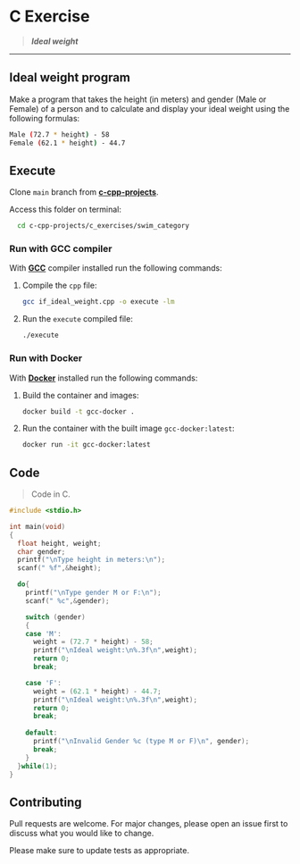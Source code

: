 # C Exercise

> ***Ideal weight***
---

## Ideal weight program

Make a program that takes the height (in meters) and gender (Male or Female) of a person and
to calculate and display your ideal weight using the following formulas:

```bash
Male (72.7 * height) - 58
Female (62.1 * height) - 44.7
```

## Execute

Clone `main` branch from [**c-cpp-projects**](https://github.com/joaohb07/c-cpp-projects).

Access this folder on terminal:

```bash
  cd c-cpp-projects/c_exercises/swim_category
```

### Run with GCC compiler

With [**GCC**](https://gcc.gnu.org/install/) compiler installed run the following commands:

1. Compile the `cpp` file:

    ```bash
    gcc if_ideal_weight.cpp -o execute -lm
    ```

2. Run the `execute` compiled file:

    ```bash
    ./execute
    ```

### Run with Docker

With [**Docker**](https://www.docker.com/) installed run the following commands:

1. Build the container and images:

    ```bash
    docker build -t gcc-docker .
    ```

2. Run the container with the built image `gcc-docker:latest`:

    ```bash
    docker run -it gcc-docker:latest
    ```

## Code

>Code in C.

```C
#include <stdio.h>

int main(void)
{
  float height, weight;
  char gender;
  printf("\nType height in meters:\n");
  scanf(" %f",&height);

  do{
    printf("\nType gender M or F:\n");
    scanf(" %c",&gender);

    switch (gender)
    {
    case 'M':
      weight = (72.7 * height) - 58;
      printf("\nIdeal weight:\n%.3f\n",weight);
      return 0;
      break;

    case 'F':
      weight = (62.1 * height) - 44.7;
      printf("\nIdeal weight:\n%.3f\n",weight);
      return 0;
      break;
    
    default:
      printf("\nInvalid Gender %c (type M or F)\n", gender);
      break;
    }
  }while(1);
}
```

## Contributing

Pull requests are welcome. For major changes, please open an issue first to discuss what you would like to change.

Please make sure to update tests as appropriate.
